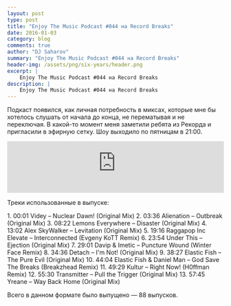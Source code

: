 ```yaml
---
layout: post
type: post
title: "Enjoy The Music Podcast #044 на Record Breaks"
date: 2016-01-03
category: blog
comments: true
author: "DJ Saharov"
summary: "Enjoy The Music Podcast #044 на Record Breaks"
header-img: /assets/png/six-years/header.png
excerpt: |
    Enjoy The Music Podcast #044 на Record Breaks
description: |
    Enjoy The Music Podcast #044 на Record Breaks
---
```


<p>
<span class="firstcharacter">П</span>одкаст появился, как личная потребность в миксах, которые мне бы хотелось слушать от начала до конца, не перематывая и не переключая. В какой-то момент меня заметили ребята из Рекорда и пригласили в эфирную сетку. Шоу выходило по пятницам в 21:00.
</p>

<iframe width="100%" height="120" src="https://player-widget.mixcloud.com/widget/iframe/?hide_cover=1&feed=%2Fdjsaharovofficial%2Fenjoy-the-music-podcast-044%2F" frameborder="0" allow="encrypted-media; fullscreen; autoplay; idle-detection; speaker-selection; web-share;" ></iframe>

<p>Треки использованные в выпуске:</p>
1. 00:01 Videy – Nuclear Dawn! (Original Mix)
2. 03:36 Alienation – Outbreak (Original Mix)
3. 08:22 Lemons Everywhere – Disaster (Original Mix)
4. 13:02 Alex SkyWalker – Levitation (Original Mix)
5. 19:16 Raggapop Inc Elevate – Interconnected (Evgeny KoTT Remix)
6. 23:54 Under This – Ejection (Original Mix)
7. 29:01 Davip & Imetic – Puncture Wound (Winter Face Remix)
8. 34:36 Detach – I'm Not! (Original Mix)
9. 38:27 Elastic Fish – The Pure Evil (Original Mix)
10. 44:04 Elastic Fish & Daniel Man – God Save The Breaks (Breakzhead Remix)
11. 49:29 Kultur – Right Now! (H0ffman Remix)
12. 55:30 Transmitter – Pull the Trigger (Original Mix)
13. 57:45 Yreane – Way Back Home (Original Mix)

<p>Всего в данном формате было выпущено &mdash; 88 выпусков.</p>
